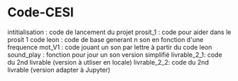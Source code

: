 # Code-CESI

intitialisation : code de lancement du projet
prosit_1 : code pour aider dans le prosit 1
code leon : code de base generant n son en fonction d'une frequence
mot_V1 : code jouant un son par lettre à partir du code leon
sound_play : fonction pour jour un son version simplifié
livrable_2_1: code du 2nd livrable (version à utliser en locale)
livrable_2_2: code du 2nd livrable (version adapter à Jupyter)
